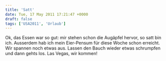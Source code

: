 ```yaml
---
title: 'Satt'
date: Tue, 17 May 2011 17:21:47 +0000
draft: false
tags: ['USA2011', 'Urlaub']
---
```


Ok, das Essen war so gut: mir stehen schon die Augäpfel hervor, so satt bin ich. Ausserdem hab ich mein Eier-Pensum für diese Woche schon erreicht. Wir spannen noch etwas aus. Lassen den Bauch wieder etwas schrumpfen und dann gehts los. Las Vegas, wir kommen!